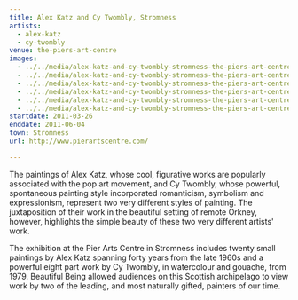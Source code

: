 ```yaml
---
title: Alex Katz and Cy Twombly, Stromness
artists:
  - alex-katz
  - cy-twombly
venue: the-piers-art-centre
images:
  - ../../media/alex-katz-and-cy-twombly-stromness-the-piers-art-centre-2011-03-26-0.webp
  - ../../media/alex-katz-and-cy-twombly-stromness-the-piers-art-centre-2011-03-26-1.webp
  - ../../media/alex-katz-and-cy-twombly-stromness-the-piers-art-centre-2011-03-26-2.webp
  - ../../media/alex-katz-and-cy-twombly-stromness-the-piers-art-centre-2011-03-26-3.webp
  - ../../media/alex-katz-and-cy-twombly-stromness-the-piers-art-centre-2011-03-26-4.webp
  - ../../media/alex-katz-and-cy-twombly-stromness-the-piers-art-centre-2011-03-26-5.webp
startdate: 2011-03-26
enddate: 2011-06-04
town: Stromness
url: http://www.pierartscentre.com/

---
```


The paintings of Alex Katz, whose cool, figurative works are popularly associated with the pop art movement, and Cy Twombly, whose powerful, spontaneous painting style incorporated romanticism, symbolism and expressionism, represent two very different styles of painting. The juxtaposition of their work in the beautiful setting of remote Orkney, however, highlights the simple beauty of these two very different artists' work.

The exhibition at the Pier Arts Centre in Stromness includes twenty small paintings by Alex Katz spanning forty years from the late 1960s and a powerful eight part work by Cy Twombly, in watercolour and gouache, from 1979. Beautiful Being allowed audiences on this Scottish archipelago to view work by two of the leading, and most naturally gifted, painters of our time.